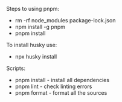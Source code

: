 Steps to using pnpm:

-   rm -rf node_modules package-lock.json
-   npm install -g pnpm
-   pnpm install

To install husky use: 
-   npx husky install

Scripts:

-   pnpm install - install all dependencies
-   pnpm lint - check linting errors
-   pnpm format - format all the sources
